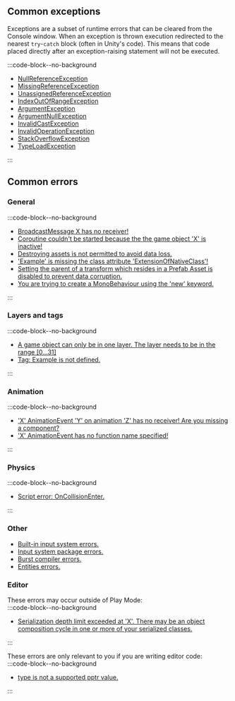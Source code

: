 ## Common exceptions
Exceptions are a subset of runtime errors that can be cleared from the Console window.
When an exception is thrown execution redirected to the nearest `try`-`catch` block (often in Unity's code).
This means that code placed directly after an exception-raising statement will not be executed.

:::code-block--no-background
- [NullReferenceException](Runtime%20Exceptions/NullReferenceException.md)
- [MissingReferenceException](Runtime%20Exceptions/MissingReferenceException.md)
- [UnassignedReferenceException](Runtime%20Exceptions/UnassignedReferenceException.md)
- [IndexOutOfRangeException](Runtime%20Exceptions/IndexOutOfRangeException.md)
- [ArgumentException](Runtime%20Exceptions/ArgumentException.md)
- [ArgumentNullException](Runtime%20Exceptions/ArgumentNullException.md)
- [InvalidCastException](Runtime%20Exceptions/InvalidCastException.md)
- [InvalidOperationException](Runtime%20Exceptions/InvalidOperationException.md)
- [StackOverflowException](Runtime%20Exceptions/StackOverflowException.md)
- [TypeLoadException](Runtime%20Exceptions/TypeLoadException.md)

:::

## Common errors
### General
:::code-block--no-background
- [BroadcastMessage X has no receiver!](Runtime%20Errors/BroadcastMessage.md)
- [Coroutine couldn't be started because the the game object 'X' is inactive!](Coroutines/Inactive%20Objects.md)
- [Destroying assets is not permitted to avoid data loss.](Runtime%20Errors/Destroying%20Assets.md)
- ['Example' is missing the class attribute 'ExtensionOfNativeClass'!](Script%20Loading%20Issues.md)
- [Setting the parent of a transform which resides in a Prefab Asset is disabled to prevent data corruption.](Runtime%20Errors/Prefab%20Modifications_Parents.md)
- [You are trying to create a MonoBehaviour using the 'new' keyword.](Runtime%20Errors/MonoBehaviourNew.md)

:::

### Layers and tags
:::code-block--no-background  
- [A game object can only be in one layer. The layer needs to be in the range [0...31]](Runtime%20Errors/Undefined%20Layer.md)
- [Tag: Example is not defined.](Runtime%20Errors/Undefined%20Tag.md)

:::

### Animation
:::code-block--no-background  
- ['X' AnimationEvent 'Y' on animation 'Z' has no receiver! Are you missing a component?](Animation/Animation%20Event/Receivers.md)
- ['X' AnimationEvent has no function name specified!](Animation/Animation%20Event/Functions.md)

:::

### Physics
:::code-block--no-background  
- [Script error: OnCollisionEnter.](Physics%20Messages/2%20Collision%20Messages%203D.md)

:::  

### Other

- [Built-in input system errors.](Input/Built-In%20Input.md)
- [Input system package errors.](Input/Input%20System/Errors.md)
- [Burst compiler errors.](DOTS/Burst/Common%20Errors.md)
- [Entities errors.](DOTS/Entities/Common%20Errors.md)

### Editor
These errors may occur outside of Play Mode:  
:::code-block--no-background
- [Serialization depth limit exceeded at 'X'. There may be an object composition cycle in one or more of your serialized classes.](Runtime%20Errors/Serialization%20Depth%20Limit.md)

:::

These errors are only relevant to you if you are writing editor code:  
:::code-block--no-background
- [type is not a supported pptr value.](Runtime%20Errors/ObjectReferenceValue%20Error.md)

:::
